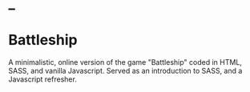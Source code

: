 # _
# Battleship

A minimalistic, online version of the game "Battleship" coded in HTML, SASS, and vanilla Javascript.  Served as an introduction to SASS, and a Javascript refresher.
